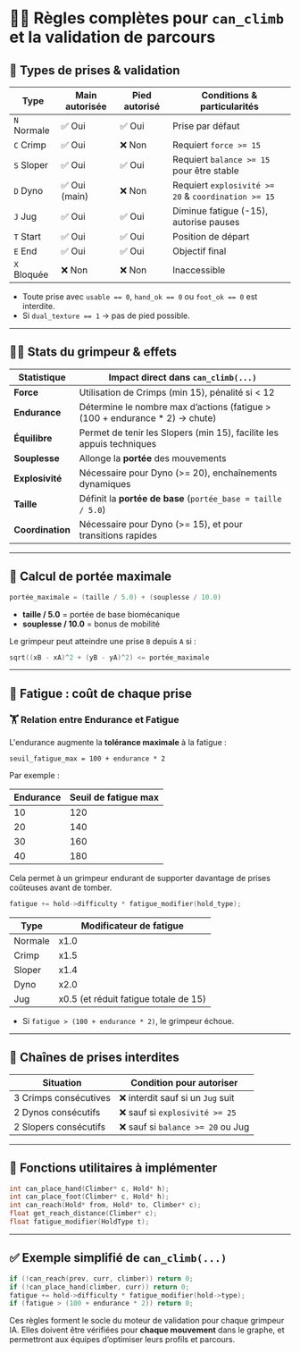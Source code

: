 # 🧗‍♂️ Règles complètes pour `can_climb` et la validation de parcours

## 🧱 Types de prises & validation

| Type     | Main autorisée | Pied autorisé | Conditions & particularités                     |
|----------|----------------|----------------|--------------------------------------------------|
| `N` Normale | ✅ Oui        | ✅ Oui        | Prise par défaut                                |
| `C` Crimp  | ✅ Oui        | ❌ Non        | Requiert `force >= 15`                          |
| `S` Sloper | ✅ Oui        | ✅ Oui        | Requiert `balance >= 15` pour être stable       |
| `D` Dyno   | ✅ Oui (main) | ❌ Non        | Requiert `explosivité >= 20` & `coordination >= 15` |
| `J` Jug    | ✅ Oui        | ✅ Oui        | Diminue fatigue (-15), autorise pauses          |
| `T` Start  | ✅ Oui        | ✅ Oui        | Position de départ                              |
| `E` End    | ✅ Oui        | ✅ Oui        | Objectif final                                  |
| `X` Bloquée| ❌ Non        | ❌ Non        | Inaccessible                                    |

- Toute prise avec `usable == 0`, `hand_ok == 0` ou `foot_ok == 0` est interdite.
- Si `dual_texture == 1` → pas de pied possible.

---

## 🧗‍♀️ Stats du grimpeur & effets

| Statistique     | Impact direct dans `can_climb(...)`                                         |
|-----------------|-----------------------------------------------------------------------------|
| **Force**       | Utilisation de Crimps (min 15), pénalité si < 12                           |
| **Endurance**   | Détermine le nombre max d’actions (fatigue > (100 + endurance * 2) → chute)                 |
| **Équilibre**   | Permet de tenir les Slopers (min 15), facilite les appuis techniques       |
| **Souplesse**   | Allonge la **portée** des mouvements                                       |
| **Explosivité** | Nécessaire pour Dyno (>= 20), enchaînements dynamiques                    |
| **Taille**      | Définit la **portée de base** (`portée_base = taille / 5.0`)               |
| **Coordination**| Nécessaire pour Dyno (>= 15), et pour transitions rapides                  |

---

## 📐 Calcul de portée maximale

```c
portée_maximale = (taille / 5.0) + (souplesse / 10.0)
```

- **taille / 5.0** = portée de base biomécanique
- **souplesse / 10.0** = bonus de mobilité

Le grimpeur peut atteindre une prise `B` depuis `A` si :

```c
sqrt((xB - xA)^2 + (yB - yA)^2) <= portée_maximale
```

---

## 🧮 Fatigue : coût de chaque prise

### 🏋️ Relation entre Endurance et Fatigue

L'endurance augmente la **tolérance maximale** à la fatigue :

```
seuil_fatigue_max = 100 + endurance * 2
```

Par exemple :

| Endurance | Seuil de fatigue max |
|-----------|----------------------|
| 10        | 120                  |
| 20        | 140                  |
| 30        | 160                  |
| 40        | 180                  |

Cela permet à un grimpeur endurant de supporter davantage de prises coûteuses avant de tomber.



```c
fatigue += hold->difficulty * fatigue_modifier(hold_type);
```

| Type     | Modificateur de fatigue |
|----------|-------------------------|
| Normale | x1.0                     |
| Crimp   | x1.5                     |
| Sloper  | x1.4                     |
| Dyno    | x2.0                     |
| Jug     | x0.5 (et réduit fatigue totale de 15) |

- Si `fatigue > (100 + endurance * 2)`, le grimpeur échoue.

---

## 🔄 Chaînes de prises interdites

| Situation              | Condition pour autoriser             |
|------------------------|--------------------------------------|
| 3 Crimps consécutives  | ❌ interdit sauf si un `Jug` suit    |
| 2 Dynos consécutifs    | ❌ sauf si `explosivité >= 25`       |
| 2 Slopers consécutifs  | ❌ sauf si `balance >= 20` ou Jug    |

---

## 🔧 Fonctions utilitaires à implémenter

```c
int can_place_hand(Climber* c, Hold* h);
int can_place_foot(Climber* c, Hold* h);
int can_reach(Hold* from, Hold* to, Climber* c);
float get_reach_distance(Climber* c);
float fatigue_modifier(HoldType t);
```

---

## ✅ Exemple simplifié de `can_climb(...)`

```c
if (!can_reach(prev, curr, climber)) return 0;
if (!can_place_hand(climber, curr)) return 0;
fatigue += hold->difficulty * fatigue_modifier(hold->type);
if (fatigue > (100 + endurance * 2)) return 0;
```

Ces règles forment le socle du moteur de validation pour chaque grimpeur IA. Elles doivent être vérifiées pour **chaque mouvement** dans le graphe, et permettront aux équipes d’optimiser leurs profils et parcours.

